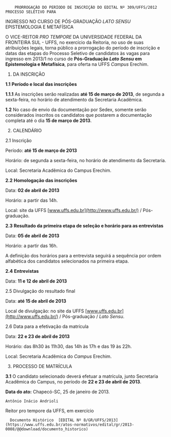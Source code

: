        PRORROGAÇÃO DO PERÍODO DE INSCRIÇÃO DO EDITAL Nº 309/UFFS/2012 PROCESSO SELETIVO PARA  

INGRESSO NO CURSO DE PÓS-GRADUAÇÃO *LATO SENSU*  EPISTEMOLOGIA E METAFÍSICA

 O VICE-REITOR *PRO TEMPORE* DA UNIVERSIDADE FEDERAL DA FRONTEIRA SUL - UFFS, no exercício da Reitoria, no uso de suas atribuições legais, torna público a prorrogação do período de inscrição e datas das etapas do Processo Seletivo de candidatos às vagas para ingresso em 2013/1 no curso de **Pós-Graduação *Lato Sensu* em Epistemologia e Metafísica**, para oferta na UFFS *Campus* Erechim. 

 1. DA INSCRIÇÃO

 **1.1** **Período e local das inscrições**

 **1.1.1** As inscrições serão realizadas **até 15 de março de 2013**, de segunda a sexta-feira, no horário de atendimento da Secretaria Acadêmica.

 **1.2** No caso de envio da documentação por Sedex, somente serão considerados inscritos os candidatos que postarem a documentação completa até o dia **15 de março de 2013**.

 2. CALENDÁRIO

 2.1 Inscrição

 Período:  **até 15 de março de 2013**

 Horário: de segunda a sexta-feira, no horário de atendimento da Secretaria.

 Local: Secretaria Acadêmica do Campus Erechim.

 **2.2** **Homologação das inscrições**

 Data: **02 de abril de 2013** 

 Horário: a partir das 14h.

 Local: site da UFFS [www.uffs.edu.br](http://www.uffs.edu.br/) / Pós-graduação.

 **2.3** **Resultado da primeira etapa de seleção e horário para as entrevistas**

 Data: **05 de abril de 2013**

 Horário: a partir das 16h.

 A definição dos horários para a entrevista seguirá a sequência por ordem alfabética dos candidatos selecionados na primeira etapa.

 **2.4**  **Entrevistas**

 Data: **11 e 12 de abril de 2013**

 2.5 Divulgação do resultado final

 Data: **até 15 de abril de 2013**

 Local de divulgação: no site da UFFS [www.uffs.edu.br](http://www.uffs.edu.br/) / Pós-graduação / *Lato Sensu*.

 2.6 Data para a efetivação da matrícula

 Data: **22 e 23 de abril de 2013**

 Horário: das 8h30 às 11h30, das 14h às 17h e das 19 às 22h.

 Local: Secretaria Acadêmica do *Campus* Erechim.

 3. PROCESSO DE MATRÍCULA

 **3.1** O candidato selecionado deverá efetuar a matrícula, junto Secretaria Acadêmica do Campus, no período de **22 e 23 de abril de 2013**.

  

   **Data do ato:** Chapecó-SC, 25 de janeiro de 2013.   
 

    Antônio Inácio Andrioli   
 Reitor pro tempore da UFFS, em exercício 

      Documento Histórico  [EDITAL Nº 8/GR/UFFS/2013](https://www.uffs.edu.br/atos-normativos/edital/gr/2013-0008/@@download/documento_historico)     
      